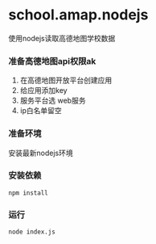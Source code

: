 # school.amap.nodejs
使用nodejs读取高德地图学校数据

### 准备高德地图api权限ak
1. 在高德地图开放平台创建应用
2. 给应用添加key
3. 服务平台选 web服务
4. ip白名单留空

### 准备环境
安装最新nodejs环境

### 安装依赖
```
npm install
```

### 运行
```
node index.js
```
